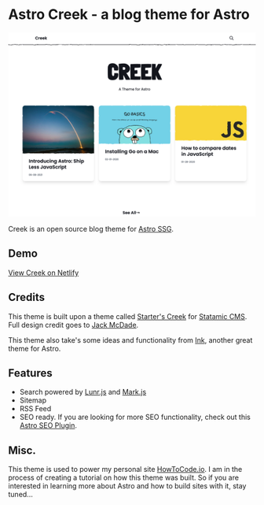 # Astro Creek - a blog theme for Astro

![](./public/images/creek.png)

Creek is an open source blog theme for [Astro SSG](https://docs.astro.build/getting-started/).

## Demo

[View Creek on Netlify](https://astro-theme-creek.netlify.app/)

## Credits

This theme is built upon a theme called [Starter's Creek](https://github.com/statamic/starter-kit-starters-creek) for [Statamic CMS](https://statamic.com/). Full design credit goes to [Jack McDade](https://twitter.com/jackmcdade).

This theme also take's some ideas and functionality from [Ink](https://github.com/one-aalam/astro-ink), another great theme for Astro.

## Features

- Search powered by [Lunr.js](https://lunrjs.com/) and [Mark.js](https://markjs.io/)
- Sitemap
- RSS Feed
- SEO ready. If you are looking for more SEO functionality, check out this [Astro SEO Plugin](https://github.com/jonasmerlin/astro-seo).

## Misc.

This theme is used to power my personal site [HowToCode.io](https://howtocode.io). I am in the process of creating a tutorial on how this theme was built. So if you are interested in learning more about Astro and how to build sites with it, stay tuned...
